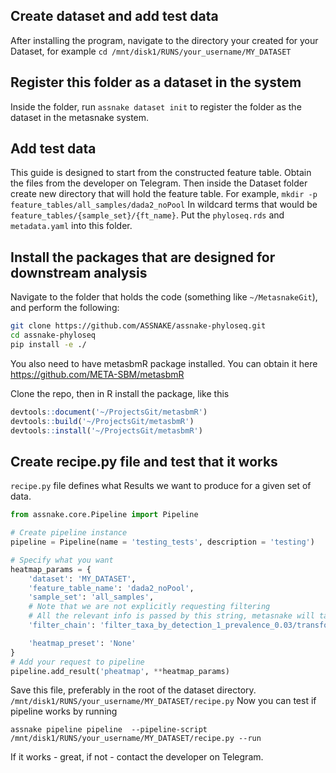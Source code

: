 ## Create dataset and add test data

After installing the program, navigate to the directory your created for your Dataset, for example `cd /mnt/disk1/RUNS/your_username/MY_DATASET`

## Register this folder as a dataset in the system 

Inside the folder, run `assnake dataset init` to register the folder as the dataset in the metasnake system. 

## Add test data

This guide is designed to start from the constructed feature table. Obtain the files from the developer on Telegram. Then inside the Dataset folder create new directory that will hold the feature table. For example, `mkdir -p feature_tables/all_samples/dada2_noPool`
In wildcard terms that would be `feature_tables/{sample_set}/{ft_name}`. Put the `phyloseq.rds` and `metadata.yaml` into this folder.

## Install the packages that are designed for downstream analysis 

Navigate to the folder that holds the code (something like `~/MetasnakeGit`), and perform the following:

```bash
git clone https://github.com/ASSNAKE/assnake-phyloseq.git
cd assnake-phyloseq
pip install -e ./
```

You also need to have metasbmR package installed. 
You can obtain it here https://github.com/META-SBM/metasbmR

Clone the repo, then in R install the package, like this 

```R
devtools::document('~/ProjectsGit/metasbmR')
devtools::build('~/ProjectsGit/metasbmR')
devtools::install('~/ProjectsGit/metasbmR')
```


## Create recipe.py file and test that it works

`recipe.py` file defines what Results we want to produce for a given set of data. 


```python
from assnake.core.Pipeline import Pipeline

# Create pipeline instance
pipeline = Pipeline(name = 'testing_tests', description = 'testing')

# Specify what you want
heatmap_params = {
    'dataset': 'MY_DATASET', 
    'feature_table_name': 'dada2_noPool', 
    'sample_set': 'all_samples', 
    # Note that we are not explicitly requesting filtering
    # All the relevant info is passed by this string, metasnake will take care of underlying parsing. 
    'filter_chain': 'filter_taxa_by_detection_1_prevalence_0.03/transform_clr', 

    'heatmap_preset': 'None'
}
# Add your request to pipeline
pipeline.add_result('pheatmap', **heatmap_params)
```


Save this file, preferably in the root of the dataset directory. `/mnt/disk1/RUNS/your_username/MY_DATASET/recipe.py`
Now you can test if pipeline works by running

`assnake pipeline pipeline  --pipeline-script /mnt/disk1/RUNS/your_username/MY_DATASET/recipe.py --run`

If it works - great, if not - contact the developer on Telegram. 